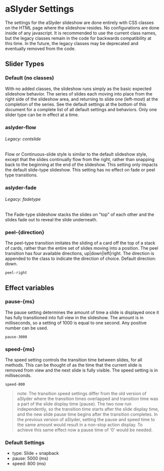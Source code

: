 # aSlyder Settings

The settings for the aSlyder slideshow are done entirely with CSS classes on the HTML page where the slideshow resides.  No configurations are done inside of any javascript.  It is recommended to use the current class names, but the legacy classes remain in the code for backwards compatibility at this time.  In the future, the legacy classes may be deprecated and eventually removed from the code.

## Slider Types

### Default (no classes)

With no added classes, the slideshow runs simply as the basic expected slideshow behavior.  The series of slides each moving into place from the right side of the slideshow area, and returning to slide one (left-most) at the completion of the series.  See the default settings at the bottom of this document for a complete list of all default settings and behaviors.  Only one slider type can be in effect at a time.

### aslyder-flow
###### Legacy: contslide

Flow or Continuous-slide style is similar to the default slideshow style, except that the slides continually flow from the right, rather than snapping back to the beginning at the end of the slideshow.  This setting only impacts the default slide-type slideshow.  This setting has no effect on fade or peel type transitions.

### aslyder-fade
###### Legacy: fadetype

The Fade-type slideshow stacks the slides on "top" of each other and the slides fade out to reveal the slide underneath.

### peel-{direction}

The peel-type transition imitates the sliding of a card off the top of a stack of cards, rather than the entire set of slides moving into a position.  The peel transition has four available directions, up|down|left|right.  The direction is appended to the class to indicate the direction of choice.  Default direction: down.

```
peel-right
```

## Effect variables

### pause-{ms}

The pause setting determines the amount of time a slide is displayed once it has fully transitioned into full view in the slideshow.  The amount is in milliseconds, so a setting of 1000 is equal to one second.  Any positive number can be used.  

```
pause-3000
```

### speed-{ms}

The speed setting controls the transition time between slides, for all methods.  This can be thought of as the time that the current slide is removed from view and the next slide is fully visible.  The speed setting is in milliseconds.

```
speed-800
```

> note: The transition speed settings differ from the old version of aSlyder where the transition times overlapped and transition time was a part of the slide display time (pause).  The two now run independently, so the transition time starts after the slide display time, and the new slide pause time begins after the transition completes.  In the previous version of aSlyder, setting the pause and speed time to the same amount would result in a non-stop action display.  To achieve this same effect now a pause time of '0' would be needed.

### Default Settings
- type: Slide + snapback
- pause: 5000 (ms)
- speed: 800 (ms)

